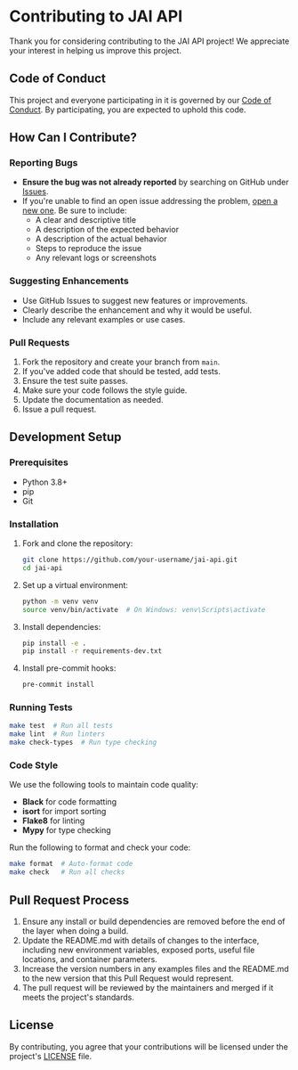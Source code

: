 # Contributing to JAI API

Thank you for considering contributing to the JAI API project! We appreciate your interest in helping us improve this project.

## Code of Conduct

This project and everyone participating in it is governed by our [Code of Conduct](CODE_OF_CONDUCT.md). By participating, you are expected to uphold this code.

## How Can I Contribute?

### Reporting Bugs

- **Ensure the bug was not already reported** by searching on GitHub under [Issues](https://github.com/your-org/jai-api/issues).
- If you're unable to find an open issue addressing the problem, [open a new one](https://github.com/your-org/jai-api/issues/new). Be sure to include:
  - A clear and descriptive title
  - A description of the expected behavior
  - A description of the actual behavior
  - Steps to reproduce the issue
  - Any relevant logs or screenshots

### Suggesting Enhancements

- Use GitHub Issues to suggest new features or improvements.
- Clearly describe the enhancement and why it would be useful.
- Include any relevant examples or use cases.

### Pull Requests

1. Fork the repository and create your branch from `main`.
2. If you've added code that should be tested, add tests.
3. Ensure the test suite passes.
4. Make sure your code follows the style guide.
5. Update the documentation as needed.
6. Issue a pull request.

## Development Setup

### Prerequisites

- Python 3.8+
- pip
- Git

### Installation

1. Fork and clone the repository:
   ```bash
   git clone https://github.com/your-username/jai-api.git
   cd jai-api
   ```

2. Set up a virtual environment:
   ```bash
   python -m venv venv
   source venv/bin/activate  # On Windows: venv\Scripts\activate
   ```

3. Install dependencies:
   ```bash
   pip install -e .
   pip install -r requirements-dev.txt
   ```

4. Install pre-commit hooks:
   ```bash
   pre-commit install
   ```

### Running Tests

```bash
make test  # Run all tests
make lint  # Run linters
make check-types  # Run type checking
```

### Code Style

We use the following tools to maintain code quality:

- **Black** for code formatting
- **isort** for import sorting
- **Flake8** for linting
- **Mypy** for type checking

Run the following to format and check your code:

```bash
make format  # Auto-format code
make check   # Run all checks
```

## Pull Request Process

1. Ensure any install or build dependencies are removed before the end of the layer when doing a build.
2. Update the README.md with details of changes to the interface, including new environment variables, exposed ports, useful file locations, and container parameters.
3. Increase the version numbers in any examples files and the README.md to the new version that this Pull Request would represent.
4. The pull request will be reviewed by the maintainers and merged if it meets the project's standards.

## License

By contributing, you agree that your contributions will be licensed under the project's [LICENSE](LICENSE) file.

